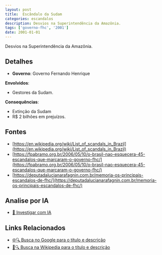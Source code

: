```yaml
---
layout: post
title:  Escândalo da Sudam
categories: escandalos
description: Desvios na Superintendência da Amazônia.
tags: ['governo-fhc', '2001']
date: 2001-01-01
---
```


Desvios na Superintendência da Amazônia.

## Detalhes
- **Governo**: Governo Fernando Henrique

**Envolvidos**:
- Gestores da Sudam.


**Consequências**:
- Extinção da Sudam
- R$ 2 bilhões em prejuízos.


## Fontes
- [https://en.wikipedia.org/wiki/List_of_scandals_in_Brazil](https://en.wikipedia.org/wiki/List_of_scandals_in_Brazil)
- [https://fpabramo.org.br/2006/05/10/o-brasil-nao-esquecera-45-escandalos-que-marcaram-o-governo-fhc/](https://fpabramo.org.br/2006/05/10/o-brasil-nao-esquecera-45-escandalos-que-marcaram-o-governo-fhc/)
- [https://deputadalucianarafagnin.com.br/memoria-os-principais-escandalos-de-fhc/](https://deputadalucianarafagnin.com.br/memoria-os-principais-escandalos-de-fhc/)


## Analise por IA
- [🤖 Investigar com IA](https://www.perplexity.ai/search?q=Esc%C3%A2ndalo%20da%20Sudam%20Desvios%20na%20Superintend%C3%AAncia%20da%20Amaz%C3%B4nia.%20Governo%20Fernando%20Henrique)

## Links Relacionados
- [🌐🔍 Busca no Google para o título e descrição](https://www.google.com/search?q=Esc%C3%A2ndalo%20da%20Sudam%20Desvios%20na%20Superintend%C3%AAncia%20da%20Amaz%C3%B4nia.%20Governo%20Fernando%20Henrique)
- [📖🔍 Busca na Wikipedia para o título e descrição](https://pt.wikipedia.org/w/index.php?search=Esc%C3%A2ndalo%20da%20Sudam%20Desvios%20na%20Superintend%C3%AAncia%20da%20Amaz%C3%B4nia.%20Governo%20Fernando%20Henrique)

